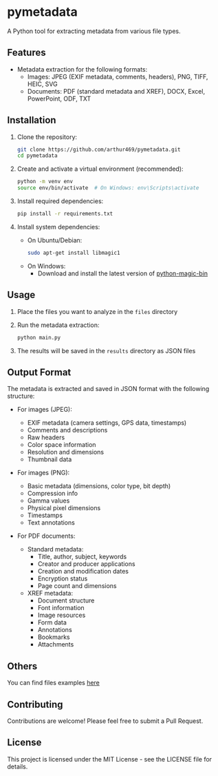 # pymetadata

A Python tool for extracting metadata from various file types.

## Features

- Metadata extraction for the following formats:
  - Images: JPEG (EXIF metadata, comments, headers), PNG, TIFF, HEIC, SVG
  - Documents: PDF (standard metadata and XREF), DOCX, Excel, PowerPoint, ODF, TXT

## Installation

1. Clone the repository:
   ```bash
   git clone https://github.com/arthur469/pymetadata.git
   cd pymetadata
   ```

2. Create and activate a virtual environment (recommended):
   ```bash
   python -m venv env
   source env/bin/activate  # On Windows: env\Scripts\activate
   ```

3. Install required dependencies:
   ```bash
   pip install -r requirements.txt
   ```

4. Install system dependencies:
   - On Ubuntu/Debian:
     ```bash
     sudo apt-get install libmagic1
     ```
   - On Windows:
     - Download and install the latest version of [python-magic-bin](https://pypi.org/project/python-magic-bin/)

## Usage

1. Place the files you want to analyze in the `files` directory

2. Run the metadata extraction:
   ```bash
   python main.py
   ```

3. The results will be saved in the `results` directory as JSON files

## Output Format

The metadata is extracted and saved in JSON format with the following structure:

- For images (JPEG):
  - EXIF metadata (camera settings, GPS data, timestamps)
  - Comments and descriptions
  - Raw headers
  - Color space information
  - Resolution and dimensions
  - Thumbnail data
  
- For images (PNG):
  - Basic metadata (dimensions, color type, bit depth)
  - Compression info
  - Gamma values
  - Physical pixel dimensions
  - Timestamps
  - Text annotations
  
- For PDF documents:
  - Standard metadata:
    - Title, author, subject, keywords
    - Creator and producer applications
    - Creation and modification dates
    - Encryption status
    - Page count and dimensions
  - XREF metadata:
    - Document structure
    - Font information
    - Image resources
    - Form data
    - Annotations
    - Bookmarks
    - Attachments

## Others 

You can find files examples [here](https://examplefile.com/)

## Contributing

Contributions are welcome! Please feel free to submit a Pull Request.

## License

This project is licensed under the MIT License - see the LICENSE file for details.
